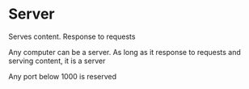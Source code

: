 # Server

Serves content. Response to requests

Any computer can be a server. As long as it response to requests and serving content, it is a server

Any port below 1000 is reserved

